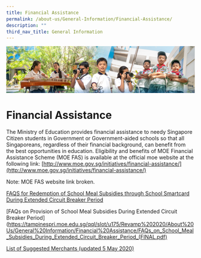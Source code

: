```yaml
---
title: Financial Assistance
permalink: /about-us/General-Information/Financial-Assistance/
description: ""
third_nav_title: General Information
---
```

![](/images/AboutUs.jpg)

Financial Assistance
====================

The Ministry of Education provides financial assistance to needy Singapore Citizen students in Government or Government-aided schools so that all Singaporeans, regardless of their financial background, can benefit from the best opportunities in education. Eligibility and benefits of MOE Financial Assistance Scheme (MOE FAS) is available at the official moe website at the following link: [http://www.moe.gov.sg/initiatives/financial-assistance/](http://www.moe.gov.sg/initiatives/financial-assistance/)

Note: MOE FAS website link broken. 

[FAQS for Redemption of School Meal Subsidies through School Smartcard During Extended Circuit Breaker Period](/files/FAQs_for_Redemption_of_School_Meal_Subsidies.pdf)

  

[FAQs on Provision of School Meal Subsidies During Extended Circuit Breaker Period](https://tampinespri.moe.edu.sg/qql/slot/u175/Revamp%202020/About%20Us/General%20Information/Financial%20Assistance/FAQs_on_School_Meal_Subsidies_During_Extended_Circuit_Breaker_Period_(FINAL.pdf)  

  

[List of Suggested Merchants (updated 5 May 2020)](https://tampinespri.moe.edu.sg/qql/slot/u175/Revamp%202020/About%20Us/General%20Information/Financial%20Assistance/List_of_Suggested_Merchants_(updated_5_May_2020).pdf)